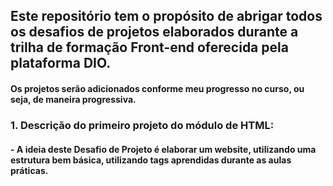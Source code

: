 ## Este repositório tem o propósito de abrigar todos os desafios de projetos elaborados durante a trilha de formação Front-end oferecida pela plataforma DIO. 
#### Os projetos serão adicionados conforme meu progresso no curso, ou seja, de maneira progressiva.

### 1. Descrição do primeiro projeto do módulo de HTML:
#### - A ideia deste Desafio de Projeto é elaborar um website, utilizando uma estrutura bem básica, utilizando tags aprendidas durante as aulas práticas.
 


